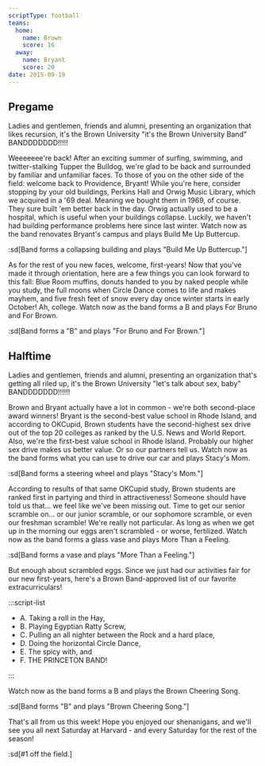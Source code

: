 ```yaml
---
scriptType: football
teams:
  home:
    name: Brown
    score: 16
  away:
    name: Bryant
    score: 20
date: 2015-09-19
---
```


## Pregame

Ladies and gentlemen, friends and alumni, presenting an organization that likes recursion, it's the Brown University "it's the Brown University Band" BANDDDDDDD!!!!!

Weeeeeee're back! After an exciting summer of surfing, swimming, and twitter-stalking Tupper the Bulldog, we're glad to be back and surrounded by familiar and unfamiliar faces. To those of you on the other side of the field: welcome back to Providence, Bryant! While you're here, consider stopping by your old buildings, Perkins Hall and Orwig Music Library, which we acquired in a '69 deal. Meaning we bought them in 1969, of course. They sure built 'em better back in the day. Orwig actually used to be a hospital, which is useful when your buildings collapse. Luckily, we haven't had building performance problems here since last winter. Watch now as the band renovates Bryant's campus and plays Build Me Up Buttercup.

:sd[Band forms a collapsing building and plays "Build Me Up Buttercup."]

As for the rest of you new faces, welcome, first-years! Now that you've made it through orientation, here are a few things you can look forward to this fall: Blue Room muffins, donuts handed to you by naked people while you study, the full moons when Circle Dance comes to life and makes mayhem, and five fresh feet of snow every day once winter starts in early October! Ah, college. Watch now as the band forms a B and plays For Bruno and For Brown.

:sd[Band forms a "B" and plays "For Bruno and For Brown."]

## Halftime

Ladies and gentlemen, friends and alumni, presenting an organization that's getting all riled up, it's the Brown University "let's talk about sex, baby" BANDDDDDDD!!!!!!

Brown and Bryant actually have a lot in common - we're both second-place award winners! Bryant is the second-best value school in Rhode Island, and according to OKCupid, Brown students have the second-highest sex drive out of the top 20 colleges as ranked by the U.S. News and World Report. Also, we're the first-best value school in Rhode Island. Probably our higher sex drive makes us better value. Or so our partners tell us. Watch now as the band forms what you can use to drive our car and plays Stacy's Mom.

:sd[Band forms a steering wheel and plays "Stacy's Mom."]

According to results of that same OKCupid study, Brown students are ranked first in partying and third in attractiveness! Someone should have told us that… we feel like we've been missing out. Time to get our senior scramble on... or our junior scramble, or our sophomore scramble, or even our freshman scramble! We're really not particular. As long as when we get up in the morning our eggs aren't scrambled - or worse, fertilized. Watch now as the band forms a glass vase and plays More Than a Feeling.

:sd[Band forms a vase and plays "More Than a Feeling."]

But enough about scrambled eggs. Since we just had our activities fair for our new first-years, here's a Brown Band-approved list of our favorite extracurriculars!

:::script-list

- A. Taking a roll in the Hay,
- B. Playing Egyptian Ratty Screw,
- C. Pulling an all nighter between the Rock and a hard place,
- D. Doing the horizontal Circle Dance,
- E. The spicy with, and
- F. THE PRINCETON BAND!

:::

Watch now as the band forms a B and plays the Brown Cheering Song.

:sd[Band forms "B" and plays "Brown Cheering Song."]

That's all from us this week! Hope you enjoyed our shenanigans, and we'll see you all next Saturday at Harvard - and every Saturday for the rest of the season!

:sd[#1 off the field.]
